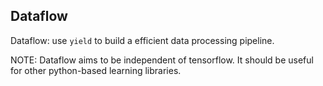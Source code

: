 
## Dataflow

Dataflow: use `yield` to build a efficient data processing pipeline.

NOTE: Dataflow aims to be independent of tensorflow.
It should be useful for other python-based learning libraries.
